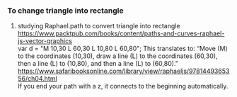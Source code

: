 ### To change triangle into rectangle  
1. studying Raphael.path to convert triangle into rectangle  
https://www.packtpub.com/books/content/paths-and-curves-raphael-js-vector-graphics  
var d = "M 10,30 L 60,30 L 10,80 L 60,80";
This translates to: “Move (M) to the coordinates (10,30), draw a line (L) to the coordinates (60,30),   
then a line (L) to (10,80), and then a line (L) to (60,80).”  
https://www.safaribooksonline.com/library/view/raphaeljs/9781449365356/ch04.html  
If you end your path with a z, it connects to the beginning automatically.  

